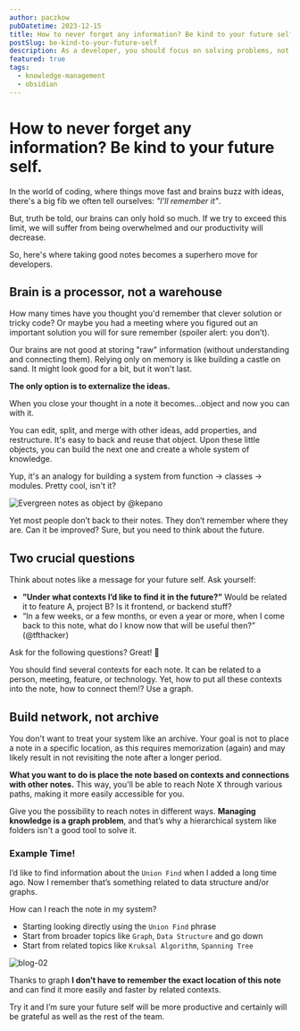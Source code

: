 ```yaml
---
author: paczkow
pubDatetime: 2023-12-15
title: How to never forget any information? Be kind to your future self.
postSlug: be-kind-to-your-future-self
description: As a developer, you should focus on solving problems, not storing information. Our brains aren't warehouses, delegate storing to your Second Brain
featured: true
tags:
  - knowledge-management
  - obsidian
---
```


# How to never forget any information? Be kind to your future self.

In the world of coding, where things move fast and brains buzz with ideas, there's a big fib we often tell ourselves: _"I'll remember it"_.

But, truth be told, our brains can only hold so much. If we try to exceed this limit, we will suffer from being overwhelmed and our productivity will decrease.

So, here's where taking good notes becomes a superhero move for developers.

## Brain is a processor, not a warehouse

How many times have you thought you'd remember that clever solution or tricky code? Or maybe you had a meeting where you figured out an important solution you will for sure remember (spoiler alert: you don’t).

Our brains are not good at storing "raw" information (without understanding and connecting them). Relying only on memory is like building a castle on sand. It might look good for a bit, but it won't last.

**The only option is to externalize the ideas.**

When you close your thought in a note it becomes...object and now you can with it.

You can edit, split, and merge with other ideas, add properties, and restructure. It's easy to back and reuse that object. Upon these little objects, you can build the next one and create a whole system of knowledge.

Yup, it's an analogy for building a system from function -> classes -> modules. Pretty cool, isn't it?

![Evergreen notes as object by @kepano](@assets/images/be-kind-to-your-future-self/01.png)

Yet most people don’t back to their notes. They don’t remember where they are. Can it be improved? Sure, but you need to think about the future.

## Two crucial questions

Think about notes like a message for your future self. Ask yourself:

- **”Under what contexts I’d like to find it in the future?”** Would be related it to feature A, project B? Is it frontend, or backend stuff?
- “In a few weeks, or a few months, or even a year or more, when I come back to this note, what do I know now that will be useful then?” (@tfthacker)

Ask for the following questions? Great! 👏

You should find several contexts for each note. It can be related to a person, meeting, feature, or technology. Yet, how to put all these contexts into the note, how to connect them!? Use a graph.

## Build network, not archive

You don't want to treat your system like an archive. Your goal is not to place a note in a specific location, as this requires memorization (again) and may likely result in not revisiting the note after a longer period.

**What you want to do is place the note based on contexts and connections with other notes.** This way, you'll be able to reach Note X through various paths, making it more easily accessible for you.

Give you the possibility to reach notes in different ways. **Managing knowledge is a graph problem**, and that’s why a hierarchical system like folders isn't a good tool to solve it.

### Example Time!

I’d like to find information about the `Union Find` when I added a long time ago. Now I remember that’s something related to data structure and/or graphs.

How can I reach the note in my system?

- Starting looking directly using the `Union Find` phrase
- Start from broader topics like `Graph`, `Data Structure` and go down
- Start from related topics like `Kruksal Algorithm`, `Spanning Tree`

![blog-02](https://github.com/paczkow/paczkow.dev/assets/16765560/ec8d6575-6882-49e9-b717-e852eeeb2e28)

Thanks to graph **I don’t have to remember the exact location of this note** and can find it more easily and faster by related contexts.

Try it and I’m sure your future self will be more productive and certainly will be grateful as well as the rest of the team.

